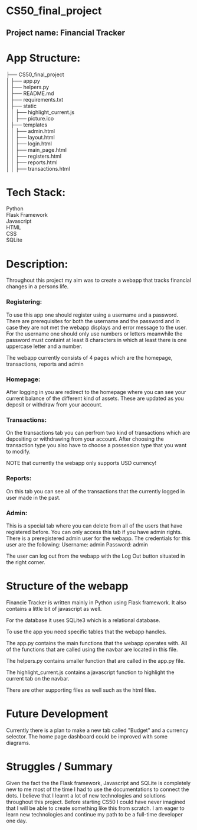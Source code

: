 # CS50_final_project 

## Project name: Financial Tracker  
  
    
# App Structure:

├── CS50_final_project  
│   ├── app.py  
│   ├── helpers.py  
│   ├── README.md  
│   ├── requirements.txt  
│   ├── static  
│   │   ├── highlight_current.js  
│   │   ├── picture.ico  
│   ├── templates  
│   │   ├── admin.html  
│   │   ├── layout.html  
│   │   ├── login.html  
│   │   ├── main_page.html  
│   │   ├── registers.html  
│   │   ├── reports.html  
│   │   ├── transactions.html  


# Tech Stack:

Python  
Flask Framework  
Javascript  
HTML  
CSS  
SQLite  

# Description:  

Throughout this project my aim was to create a webapp that tracks financial changes in a persons life.

### Registering:  

To use this app one should register using a username and a password. There are prerequisites for both the username and the password and in case they are not met the webapp displays and error message to the user. For the username one should only use numbers or letters meanwhile the password must containt at least 8 characters in which at least there is one uppercase letter and a number.

The webapp currently consists of 4 pages which are the homepage, transactions, reports and admin

### Homepage:  

After logging in you are redirect to the homepage where you can see your current balance of the different kind of assets. These are updated as you deposit or withdraw from your account.

### Transactions:  

On the transactions tab you can perfrom two kind of transactions which are depositing or withdrawing from your account. After choosing the transaction type you also have to choose a possession type that you want to modify. 

NOTE that currently the webapp only supports USD currency!

### Reports:  

On this tab you can see all of the transactions that the currently logged in user made in the past.

### Admin:  

This is a special tab where you can delete from all of the users that have registered before. You can only access this tab if you have admin rights. There is a preregistered admin user for the webapp.
The credentials for this user are the following:
Username: admin
Password: admin

The user can log out from the webapp with the Log Out button situated in the right corner.


# Structure of the webapp  

Financie Tracker is written mainly in Python using Flask framework. It also contains a little bit of javascript as well.

For the database it uses SQLite3 which is a relational database.

To use the app you need specific tables that the webapp handles.

The app.py contains the main functions that the webapp operates with. All of the functions that are called using the navbar are located in this file.

The helpers.py contains smaller function that are called in the app.py file.

The highlight_current.js contains a javascript function to highlight the current tab on the navbar.

There are other supporting files as well such as the html files.

# Future Development  

Currently there is a plan to make a new tab called "Budget" and a currency selector. The home page dashboard could be improved with some diagrams.

# Struggles / Summary 

Given the fact the the Flask framework, Javascript and SQLite is completely new to me most of the time I had to use the documentations to connect the dots. 
I believe that I learnt a lot of new technologies and solutions throughout this project. Before starting CS50 I could have never imagined that I will be able to create something like this from scratch. I am eager to learn new technologies and continue my path to be a full-time developer one day.


